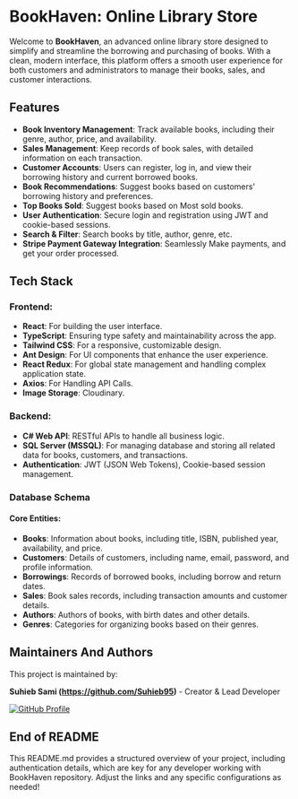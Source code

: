 # BookHaven: Online Library Store

Welcome to **BookHaven**, an advanced online library store designed to simplify and streamline the borrowing and purchasing of books. With a clean, modern interface, this platform offers a smooth user experience for both customers and administrators to manage their books, sales, and customer interactions.


## Features

- **Book Inventory Management**: Track available books, including their genre, author, price, and availability.
- **Sales Management**: Keep records of book sales, with detailed information on each transaction.
- **Customer Accounts**: Users can register, log in, and view their borrowing history and current borrowed books.
- **Book Recommendations**: Suggest books based on customers' borrowing history and preferences.
- **Top Books Sold**: Suggest books based on Most sold books.
- **User Authentication**: Secure login and registration using JWT and cookie-based sessions.
- **Search & Filter**: Search books by title, author, genre, etc.
- **Stripe Payment Gateway Integration**: Seamlessly Make payments, and get your order processed.
  
## Tech Stack


### Frontend:
- **React**: For building the user interface.
- **TypeScript**: Ensuring type safety and maintainability across the app.
- **Tailwind CSS**: For a responsive, customizable design.
- **Ant Design**: For UI components that enhance the user experience.
- **React Redux**: For global state management and handling complex application state.
- **Axios**: For Handling API Calls.
- **Image Storage**: Cloudinary.

  
### Backend:
- **C# Web API**: RESTful APIs to handle all business logic.
- **SQL Server (MSSQL)**: For managing database and storing all related data for books, customers, and transactions.
- **Authentication**: JWT (JSON Web Tokens), Cookie-based session management.

### Database Schema

#### Core Entities:
- **Books**: Information about books, including title, ISBN, published year, availability, and price.
- **Customers**: Details of customers, including name, email, password, and profile information.
- **Borrowings**: Records of borrowed books, including borrow and return dates.
- **Sales**: Book sales records, including transaction amounts and customer details.
- **Authors**: Authors of books, with birth dates and other details.
- **Genres**: Categories for organizing books based on their genres.

## Maintainers And Authors

This project is maintained by:

**Suhieb Sami (https://github.com/Suhieb95)** - Creator & Lead Developer
  
[![GitHub Profile](https://img.shields.io/badge/GitHub-Suhieb95-blue?logo=github)](https://github.com/Suhieb95)

## End of README
This README.md provides a structured overview of your project, including authentication details, which are key for any developer working with BookHaven repository. Adjust the links and any specific configurations as needed!
